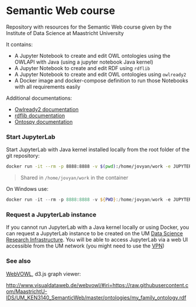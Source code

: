 # Semantic Web course

Repository with resources for the Semantic Web course given by the Institute of Data Science at Maastricht University

It contains:

* A Jupyter Notebook to create and edit OWL ontologies using the OWLAPI  with Java (using a jupyter notebook Java kernel)
* A Jupyter Notebook to create and edit RDF using `rdflib`
* A Jupyter Notebook to create and edit OWL ontologies using `owlready2`
* A Docker image and docker-compose definition to run those Notebooks with all requirements easily

Additional documentations:

* [Owlready2 documentation](https://owlready2.readthedocs.io/en/latest/)
* [rdflib documentation](https://rdflib.readthedocs.io/en/stable/)
* [Ontospy documentation](http://lambdamusic.github.io/Ontospy)

### Start JupyterLab

Start JupyterLab with Java kernel installed locally from the root folder of the git repository:

```bash
docker run -it --rm -p 8888:8888 -v $(pwd):/home/jovyan/work -e JUPYTER_ENABLE_LAB=yes -e JUPYTER_TOKEN=YOURPASSWORD jbindinga/java-notebook 
```

> Shared in `/home/jovyan/work` in the container

On Windows use:

```powershell
docker run -it --rm -p 8888:8888 -v ${PWD}:/home/jovyan/work -e JUPYTER_ENABLE_LAB=yes -e JUPYTER_TOKEN=YOURPASSWORD jbindinga/java-notebook 
```

### Request a JupyterLab instance

If you cannot run JupyterLab with a Java kernel locally or using Docker, you can request a JupyterLab instance to be created on the UM [Data Science Research Infrastructure](https://maastrichtu-ids.github.io/dsri-documentation/). You will be able to access JupyterLab via a web UI accessible from the UM network (you might need to use the [VPN](https://vpn.maastrichtuniversity.nl/))

### See also

[WebVOWL](http://www.visualdataweb.de/webvowl/), d3.js graph viewer: 

http://www.visualdataweb.de/webvowl/#iri=https://raw.githubusercontent.com/MaastrichtU-IDS/UM_KEN3140_SemanticWeb/master/ontologies/my_family_ontology.rdf
